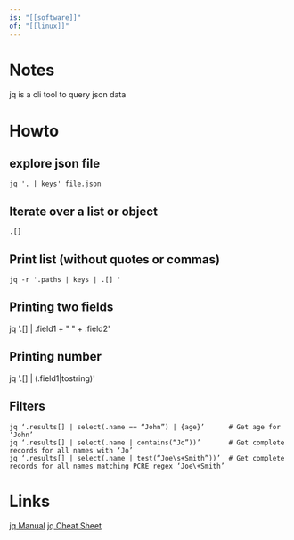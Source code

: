 ```yaml
---
is: "[[software]]"
of: "[[linux]]"
---
```

# Notes
jq is a cli tool to query json data

# Howto
## explore json file
```
jq '. | keys' file.json
```

## Iterate over a list or object
```
.[]
```

## Print list (without quotes or commas)
```
jq -r '.paths | keys | .[] '
```

## Printing two fields
jq '.[] | .field1 + " " + .field2'

## Printing number
jq '.[] | (.field1|tostring)'

## Filters
```
jq ‘.results[] | select(.name == “John”) | {age}’      # Get age for ‘John’
jq ‘.results[] | select(.name | contains(“Jo”))’       # Get complete records for all names with ‘Jo’
jq ‘.results[] | select(.name | test(“Joe\s+Smith”))’  # Get complete records for all names matching PCRE regex ‘Joe\+Smith’
```

# Links

[jq Manual](https://stedolan.github.io/jq/manual/)
[jq Cheat Sheet](https://lzone.de/cheat-sheet/jq)
